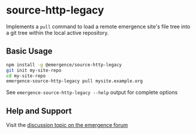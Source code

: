 # source-http-legacy

Implements a `pull` command to load a remote emergence site's file tree into a git tree within the local active repository.

## Basic Usage

```bash
npm install -g @emergence/source-http-legacy
git init my-site-repo
cd my-site-repo
emergence-source-http-legacy pull mysite.example.org
```

See `emergence-source-http-legacy --help` output for complete options

## Help and Support

Visit the [discussion topic on the emergence forum](http://forum.emr.ge/t/pull-any-site-into-a-git-repo/111)
